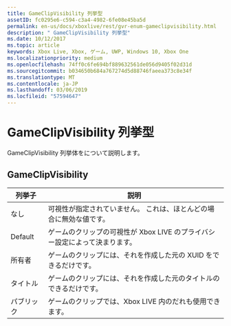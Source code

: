 ```yaml
---
title: GameClipVisibility 列挙型
assetID: fc0295e6-c594-c3a4-4982-6fe08e45ba5d
permalink: en-us/docs/xboxlive/rest/gvr-enum-gameclipvisibility.html
description: " GameClipVisibility 列挙型"
ms.date: 10/12/2017
ms.topic: article
keywords: Xbox Live, Xbox, ゲーム, UWP, Windows 10, Xbox One
ms.localizationpriority: medium
ms.openlocfilehash: 74ff0c6fe694bf889632561de056d9405f02d31d
ms.sourcegitcommit: b034650b684a767274d5d88746faeea373c8e34f
ms.translationtype: MT
ms.contentlocale: ja-JP
ms.lasthandoff: 03/06/2019
ms.locfileid: "57594647"
---
```

# <a name="gameclipvisibility-enumeration"></a>GameClipVisibility 列挙型
GameClipVisibility 列挙体をについて説明します。 
<a id="ID4ER"></a>

 
## <a name="gameclipvisibility"></a>GameClipVisibility
 
| <b>列挙子</b>| <b>説明</b>| 
| --- | --- | 
| なし| 可視性が指定されていません。 これは、ほとんどの場合に無効な値です。| 
| Default| ゲームのクリップの可視性が Xbox LIVE のプライバシー設定によって決まります。| 
| 所有者| ゲームのクリップには、それを作成した元の XUID をできるだけです。| 
| タイトル| ゲームのクリップには、それを作成した元のタイトルのできるだけです。| 
| パブリック| ゲームのクリップでは、Xbox LIVE 内のだれも使用できます。| 
  